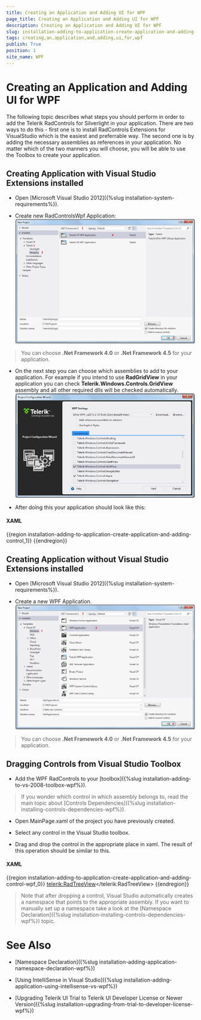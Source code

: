 ```yaml
---
title: Creating an Application and Adding UI for WPF
page_title: Creating an Application and Adding UI for WPF
description: Creating an Application and Adding UI for WPF
slug: installation-adding-to-application-create-application-and-adding-control-wpf
tags: creating,an,application,and,adding,ui,for,wpf
publish: True
position: 1
site_name: WPF
---
```


# Creating an Application and Adding UI for WPF



The following topic describes what steps you should perform in order to add the Telerik RadControls for Silverlight in your application.
      		There are two ways to do this - first one is to install RadControls Extensions for VisualStudio which is the easiest and preferrable way.
      		The second one is by adding the necessary assemblies as references in your application. No matter which of the two manners you will choose, you will be able
      		to use the Toolbox to create your application.
      

## Creating Application with Visual Studio Extensions installed

* Open [Microsoft Visual Studio 2012]({%slug installation-system-requirements%}).

* Create new RadControlsWpf Application:![Common Installing Creating Application 012 WPF](images/Common_InstallingCreatingApplication_012_WPF.png)

>You can choose __.Net Framework 4.0__ or __.Net Framework 4.5__ for your application.

* On the next step you can choose which assemblies to add to your application. For example if you intend to use __RadGridView__ in your application you can
    					check __Telerik.Windows.Controls.GridView__ assembly and all other required dlls will be checked automatically.
    				![Common Installing Creating Application 013 WPF](images/Common_InstallingCreatingApplication_013_WPF.png)

* After doing this your application should look like this:

#### __XAML__

{{region installation-adding-to-application-create-application-and-adding-control_1}}
	<UserControl x:Class="RadControlsSilverlightApp1.MainPage"
			xmlns="http://schemas.microsoft.com/winfx/2006/xaml/presentation" 
			xmlns:x="http://schemas.microsoft.com/winfx/2006/xaml"
			xmlns:d="http://schemas.microsoft.com/expression/blend/2008" 
			xmlns:mc="http://schemas.openxmlformats.org/markup-compatibility/2006"
			xmlns:telerik="http://schemas.telerik.com/2008/xaml/presentation"
			mc:Ignorable="d" d:DesignWidth="640" d:DesignHeight="480">
		<Grid x:Name="LayoutRoot">
		</Grid>
	</UserControl>
	{{endregion}}



## Creating Application without Visual Studio Extensions installed

* Open [Microsoft Visual Studio 2012]({%slug installation-system-requirements%}).
          	

* Create a new WPF Application.
          	![Common Installing Creating Application 011 WPF](images/Common_InstallingCreatingApplication_011_WPF.png)

>You can choose __.Net Framework 4.0__ or __.Net Framework 4.5__ for your application.

## Dragging Controls from Visual Studio Toolbox

* Add the WPF RadControls to your [toolbox]({%slug installation-adding-to-vs-2008-toolbox-wpf%}).

>If you wonder which control in which assembly belongs to, read the main topic about [Controls Dependencies]({%slug installation-installing-controls-dependencies-wpf%}).

* Open MainPage.xaml of the project you have previously created.

* Select any control in the Visual Studio toolbox.

* Drag and drop the control in the appropriate place in xaml. The result of this operation should be similar to this.

#### __XAML__

{{region installation-adding-to-application-create-application-and-adding-control-wpf_0}}
	<Window x:Class="WpfApplication1.Window1"
	    xmlns="http://schemas.microsoft.com/winfx/2006/xaml/presentation"
	    xmlns:x="http://schemas.microsoft.com/winfx/2006/xaml"
	    xmlns:telerik="http://schemas.telerik.com/2008/xaml/presentation"
	    Title="Window1" Height="300" Width="300">
	    <Grid>
	        <telerik:RadTreeView></telerik:RadTreeView>
	    </Grid>
	</Window>
	{{endregion}}



>Note that after dropping a control, Visual Studio automatically creates a namespace that points to the appropriate assembly. If you want to manually set up a namespace take a look at the [Namespace Declaration]({%slug installation-installing-controls-dependencies-wpf%}) topic.

# See Also

 * [Namespace Declaration]({%slug installation-adding-application-namespace-declaration-wpf%})

 * [Using IntelliSense in Visual Studio]({%slug installation-adding-application-using-intellisense-vs-wpf%})

 * [Upgrading Telerik UI Trial to Telerik UI Developer License or Newer Version]({%slug installation-upgrading-from-trial-to-developer-license-wpf%})
